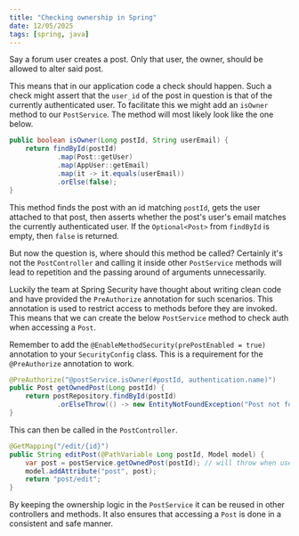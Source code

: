 ```yaml
---
title: "Checking ownership in Spring"
date: 12/05/2025
tags: [spring, java]
---
```


Say a forum user creates a post. Only that user, the owner, should be allowed to alter said post.

<!-- more -->

This means that in our application code a check should happen. Such a check might assert that the
`user_id` of the post in question is that of the currently authenticated user. To facilitate this
we might add an `isOwner` method to our `PostService`. The method will most likely look like the
one below.

```java
public boolean isOwner(Long postId, String userEmail) {
    return findById(postId)
            .map(Post::getUser)
            .map(AppUser::getEmail)
            .map(it -> it.equals(userEmail))
            .orElse(false);
}
```

This method finds the post with an id matching `postId`, gets the user attached to that post, then 
asserts whether the post's user's email matches the currently authenticated user. If the
`Optional<Post>` from `findById` is empty, then `false` is returned.

But now the question is, where should this method be called? Certainly it's not the 
`PostController` and calling it inside other `PostService` methods will lead to repetition and the
passing around of arguments unnecessarily.

Luckily the team at Spring Security have thought about writing clean code and have provided the
`PreAuthorize` annotation for such scenarios. This annotation is used to restrict access to methods
before they are invoked. This means that we can create the below `PostService` method to check auth
when accessing a `Post`.

<magpie-trinket>Remember to add the `@EnableMethodSecurity(prePostEnabled = true)` annotation to your `SecurityConfig` class.
This is a requirement for the `@PreAuthorize` annotation to work.</magpie-trinket>

```java
@PreAuthorize("@postService.isOwner(#postId, authentication.name)")
public Post getOwnedPost(Long postId) {
    return postRepository.findById(postId)
            .orElseThrow(() -> new EntityNotFoundException("Post not found"));
}
```

This can then be called in the `PostController`.

```java
@GetMapping("/edit/{id}")
public String editPost(@PathVariable Long postId, Model model) {
    var post = postService.getOwnedPost(postId); // will throw when user is not the post's owner
    model.addAttribute("post", post);
    return "post/edit";
}
```

By keeping the ownership logic in the `PostService` it can be reused in other controllers and methods.
It also ensures that accessing a `Post` is done in a consistent and safe manner.